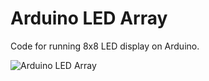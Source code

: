 # Arduino LED Array
Code for running 8x8 LED display on Arduino.

![Arduino LED Array](http://petr-marek.com/wp-content/uploads/2017/08/Sn%C3%ADmek-obrazovky-70-1024x576.png)
